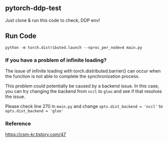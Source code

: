 ## pytorch-ddp-test
Just clone &amp; run this code to check, DDP env!

## Run Code
``` script
python -m torch.distributed.launch --nproc_per_node=4 main.py
```

### If you have a problem of infinite loading?

The issue of infinite loading with torch.distributed.barrier() can occur when the function is not able to complete the synchronization process.

This problem could potentially be caused by a backend issue. In this case, you can try changing the backend from `nccl` to `gloo` and see if that resolves the issue.

Please check line 270 in `main.py` and change `opts.dist_backend = 'nccl'` to `opts.dist_backend = 'gloo'`

### Reference
https://csm-kr.tistory.com/47
